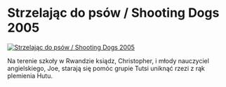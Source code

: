 Strzelając do psów / Shooting Dogs 2005 
=============
[![Strzelając do psów / Shooting Dogs 2005 ](http://vidos.pl/images/player.gif)](http://vidos.pl/strzelajac-do-psow-shooting-dogs-2005)

 Na terenie szkoły w Rwandzie ksiądz, Christopher, i młody nauczyciel angielskiego, Joe, starają się pomóc grupie Tutsi uniknąć rzezi z rąk plemienia Hutu.
